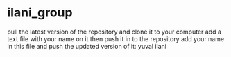 # ilani_group
pull the latest version of the repository and clone it to your computer
add a text file with your name on it then push it in to the repository
add your name in this file and push the updated version of it:
yuval ilani